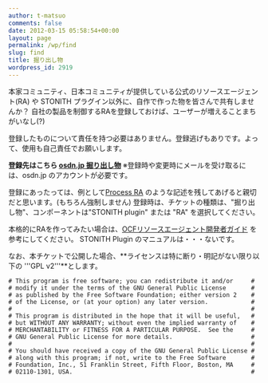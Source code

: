 ```yaml
---
author: t-matsuo
comments: false
date: 2012-03-15 05:58:54+00:00
layout: page
permalink: /wp/find
slug: find
title: 掘り出し物
wordpress_id: 2919
---
```


本家コミュニティ、日本コミュニティが提供している公式のリソースエージェント(RA) や STONITH プラグイン以外に、自作で作った物を皆さんで共有しませんか？
自社の製品を制御するRAを登録しておけば、ユーザーが増えることまちがいなし(?)

登録したものについて責任を持つ必要はありません。登録逃げもありです。よって、使用も自己責任でお願いします。

**登録先はこちら [osdn.jp 掘り出し物](http://osdn.jp/projects/linux-ha/ticket/?type[]=23036&type_mode[]=eq)**
※登録時や変更時にメールを受け取るには、osdn.jp のアカウントが必要です。

登録にあったっては、例として[Process RA](http://osdn.jp/ticket/browse.php?group_id=3137&tid=27839) のような記述を残してあげると親切だと思います。(もちろん強制しません)
登録時は、チケットの種類は、"掘り出し物"、コンポーネントは"STONITH plugin" または "RA" を選択してください。

本格的にRAを作ってみたい場合は、[OCFリソースエージェント開発者ガイド](/wp/manual/ocfリソースエージェント開発者ガイド) を参考にしてください。
STONITH Plugin のマニュアルは・・・ないです。

なお、本チケットで公開した場合、**ライセンスは特に断り・明記がない限り以下の '''GPL v2'''**とします。

    
    # This program is free software; you can redistribute it and/or     #
    # modify it under the terms of the GNU General Public License       #
    # as published by the Free Software Foundation; either version 2    #
    # of the License, or (at your option) any later version.            #
    #                                                                   #
    # This program is distributed in the hope that it will be useful,   #
    # but WITHOUT ANY WARRANTY; without even the implied warranty of    #
    # MERCHANTABILITY or FITNESS FOR A PARTICULAR PURPOSE.  See the     #
    # GNU General Public License for more details.                      #
    #                                                                   #
    # You should have received a copy of the GNU General Public License #
    # along with this program; if not, write to the Free Software       #
    # Foundation, Inc., 51 Franklin Street, Fifth Floor, Boston, MA     #
    # 02110-1301, USA.                                                  #
